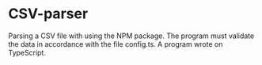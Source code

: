 # CSV-parser
Parsing a CSV file with using the NPM package.
The program must validate the data in accordance with the file config.ts.
A program wrote on TypeScript. 
